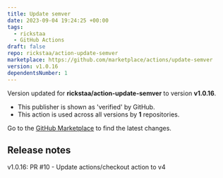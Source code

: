```yaml
---
title: Update semver
date: 2023-09-04 19:24:25 +00:00
tags:
  - rickstaa
  - GitHub Actions
draft: false
repo: rickstaa/action-update-semver
marketplace: https://github.com/marketplace/actions/update-semver
version: v1.0.16
dependentsNumber: 1
---
```



Version updated for **rickstaa/action-update-semver** to version **v1.0.16**.
- This publisher is shown as 'verified' by GitHub.
- This action is used across all versions by **1** repositories.

Go to the [GitHub Marketplace](https://github.com/marketplace/actions/update-semver) to find the latest changes.

## Release notes

v1.0.16: PR #10 - Update actions/checkout action to v4
